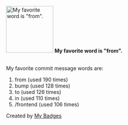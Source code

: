<img src="https://my-badges.github.io/my-badges/favorite-word.png" alt="My favorite word is &quot;from&quot;." title="My favorite word is &quot;from&quot;." width="128">
<strong>My favorite word is &quot;from&quot;.</strong>
<br><br>

My favorite commit message words are:

1. from (used 190 times)
2. bump (used 128 times)
3. to (used 126 times)
4. in (used 110 times)
5. /frontend (used 106 times)


Created by <a href="https://github.com/my-badges/my-badges">My Badges</a>